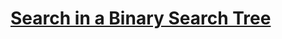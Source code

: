 # [Search in a Binary Search Tree](https://leetcode.com/problems/search-in-a-binary-search-tree/description)
